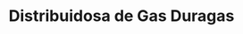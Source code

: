 ---
title: "Distribuidosa de Gas Duragas"
url: /juan-montalvo/distribuidosa-de-gas-duragas/
shop: gas
---